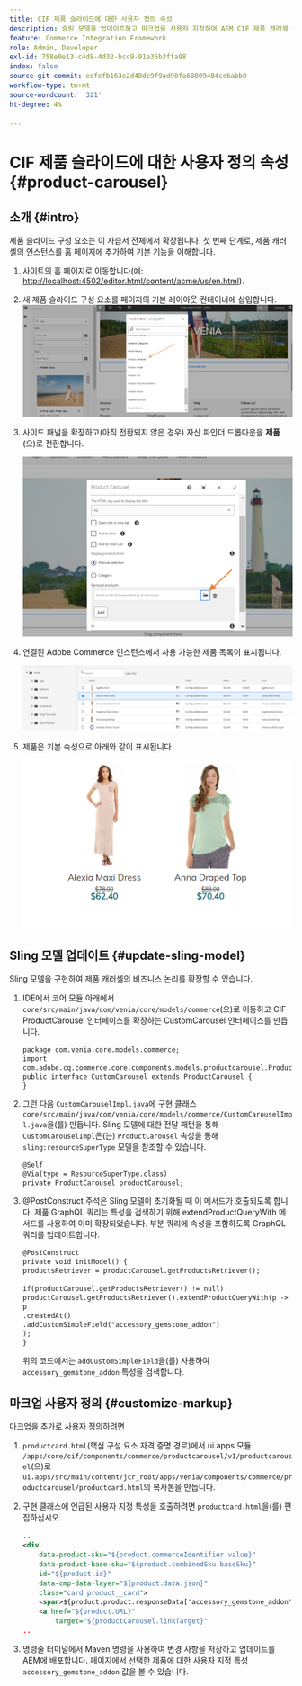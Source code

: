 ```yaml
---
title: CIF 제품 슬라이드에 대한 사용자 정의 속성
description: 슬링 모델을 업데이트하고 마크업을 사용자 지정하여 AEM CIF 제품 캐러셀 구성 요소를 확장하는 방법을 알아봅니다.
feature: Commerce Integration Framework
role: Admin, Developer
exl-id: 758e0e13-c4d8-4d32-bcc9-91a36b3ffa98
index: false
source-git-commit: edfefb163e2d48dc9f9ad90fa68809484ce6abb0
workflow-type: tm+mt
source-wordcount: '321'
ht-degree: 4%

---
```


# CIF 제품 슬라이드에 대한 사용자 정의 속성 {#product-carousel}

## 소개 {#intro}

제품 슬라이드 구성 요소는 이 자습서 전체에서 확장됩니다. 첫 번째 단계로, 제품 캐러셀의 인스턴스를 홈 페이지에 추가하여 기본 기능을 이해합니다.

1. 사이트의 홈 페이지로 이동합니다(예: [http://localhost:4502/editor.html/content/acme/us/en.html](http://localhost:4502/editor.html/content/acme/us/en.html)).
1. 새 제품 슬라이드 구성 요소를 페이지의 기본 레이아웃 컨테이너에 삽입합니다.
   ![제품 회전 메뉴 구성 요소](/help/commerce-cloud/assets/product-carousel-component.png)
1. 사이드 패널을 확장하고(아직 전환되지 않은 경우) 자산 파인더 드롭다운을 **제품**(으)로 전환합니다.

   ![회전 메뉴 제품](/help/commerce-cloud/assets/carousel-products.png)

1. 연결된 Adobe Commerce 인스턴스에서 사용 가능한 제품 목록이 표시됩니다.

   ![연결된 인스턴스](/help/commerce-cloud/assets/connected-instance.png)

1. 제품은 기본 속성으로 아래와 같이 표시됩니다.

   ![속성이 표시된 제품](/help/commerce-cloud/assets/discount.png)

## Sling 모델 업데이트 {#update-sling-model}

Sling 모델을 구현하여 제품 캐러셀의 비즈니스 논리를 확장할 수 있습니다.

1. IDE에서 코어 모듈 아래에서 `core/src/main/java/com/venia/core/models/commerce`(으)로 이동하고 CIF ProductCarousel 인터페이스를 확장하는 CustomCarousel 인터페이스를 만듭니다.

   ```
   package com.venia.core.models.commerce;
   import com.adobe.cq.commerce.core.components.models.productcarousel.ProductCarousel;
   public interface CustomCarousel extends ProductCarousel {
   }
   ```

1. 그런 다음 `CustomCarouselImpl.java`에 구현 클래스 `core/src/main/java/com/venia/core/models/commerce/CustomCarouselImpl.java`을(를) 만듭니다.
Sling 모델에 대한 전달 패턴을 통해 `CustomCarouselImpl`은(는) `ProductCarousel` 속성을 통해 `sling:resourceSuperType` 모델을 참조할 수 있습니다.

   ```
   @Self
   @Via(type = ResourceSuperType.class)
   private ProductCarousel productCarousel;
   ```

1. @PostConstruct 주석은 Sling 모델이 초기화될 때 이 메서드가 호출되도록 합니다. 제품 GraphQL 쿼리는 특성을 검색하기 위해 extendProductQueryWith 메서드를 사용하여 이미 확장되었습니다. 부분 쿼리에 속성을 포함하도록 GraphQL 쿼리를 업데이트합니다.

   ```
   @PostConstruct
   private void initModel() {
   productsRetriever = productCarousel.getProductsRetriever();
   
   if(productCarousel.getProductsRetriever() != null)
   productCarousel.getProductsRetriever().extendProductQueryWith(p -> p
   .createdAt()
   .addCustomSimpleField("accessory_gemstone_addon")
   );
   }
   ```

   위의 코드에서는 `addCustomSimpleField`을(를) 사용하여 `accessory_gemstone_addon` 특성을 검색합니다.

## 마크업 사용자 정의 {#customize-markup}

마크업을 추가로 사용자 정의하려면

1. `productcard.html`(핵심 구성 요소 자격 증명 경로)에서 ui.apps 모듈 `/apps/core/cif/components/commerce/productcarousel/v1/productcarousel`(으)로 `ui.apps/src/main/content/jcr_root/apps/venia/components/commerce/productcarousel/productcard.html`의 복사본을 만듭니다.

1. 구현 클래스에 언급된 사용자 지정 특성을 호출하려면 `productcard.html`을(를) 편집하십시오.

   ```xml
   ..
   <div
       data-product-sku="${product.commerceIdentifier.value}"
       data-product-base-sku="${product.combinedSku.baseSku}"
       id="${product.id}"
       data-cmp-data-layer="${product.data.json}"
       class="card product__card">
       <span>${product.product.responseData['accessory_gemstone_addon']}</span>
       <a href="${product.URL}"
           target="${productCarousel.linkTarget}"
   ..
   ```

1. 명령줄 터미널에서 Maven 명령을 사용하여 변경 사항을 저장하고 업데이트를 AEM에 배포합니다. 페이지에서 선택한 제품에 대한 사용자 지정 특성 `accessory_gemstone_addon` 값을 볼 수 있습니다.
